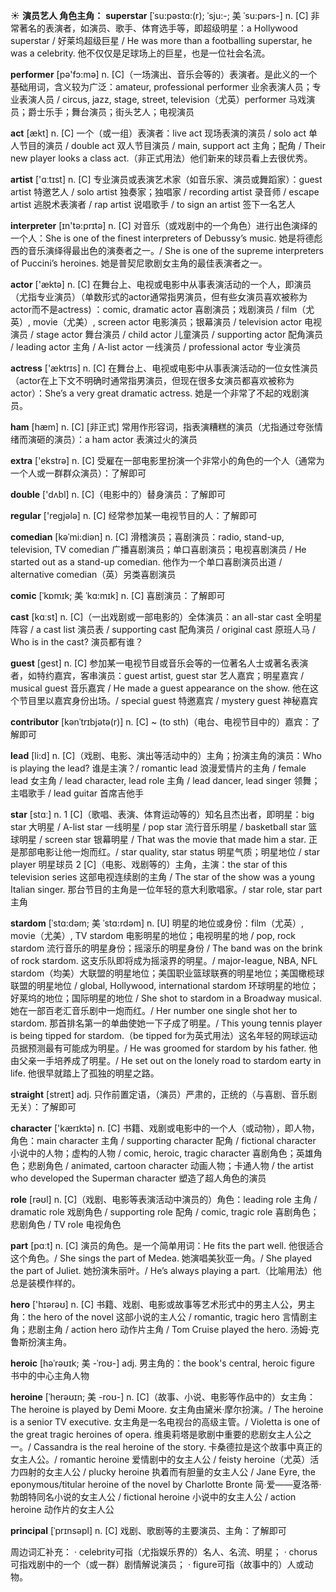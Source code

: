 ☀ <span class="category">**演员艺人 角色主角：**</span>
<span class="vocabulary">**superstar**</span> [ˈsu:pəstɑ:(r); ˈsju:-; 美 ˈsu:pərs-]
<span class="definition">n. [C] 非常著名的表演者，如演员、歌手、体育选手等，即超级明星：</span>a Hollywood superstar / 好莱坞超级巨星 / He was more than a footballing superstar, he was a celebrity. 他不仅仅是足球场上的巨星，也是一位社会名流。

<span class="vocabulary">**performer**</span> [pə'fɔ:mə] 
<span class="definition">n. [C]（一场演出、音乐会等的）表演者。是此义的一个基础用词，含义较为广泛：</span>amateur, professional performer 业余表演人员；专业表演人员 / circus, jazz, stage, street, television（尤英）performer 马戏演员；爵士乐手；舞台演员；街头艺人；电视演员

<span class="vocabulary">**act**</span> [ækt] 
<span class="definition">n. [C] 一个（或一组）表演者：</span>live act 现场表演的演员 / solo act 单人节目的演员 / double act 双人节目演员 / main, support act 主角；配角 / Their new player looks a class act.（非正式用法）他们新来的球员看上去很优秀。

<span class="vocabulary">**artist**</span> ['ɑːtɪst] 
<span class="definition">n. [C] 专业演员或表演艺术家（如音乐家、演员或舞蹈家）：</span>guest artist 特邀艺人 / solo artist 独奏家；独唱家 / recording artist 录音师 / escape artist 逃脱术表演者 / rap artist 说唱歌手 / to sign an artist 签下一名艺人

<span class="vocabulary">**interpreter**</span> [ɪn'tə:prɪtə] 
<span class="definition">n. [C] 对音乐（或戏剧中的一个角色）进行出色演绎的一个人：</span>She is one of the finest interpreters of Debussy’s music. 她是将德彪西的音乐演绎得最出色的演奏者之一。/ She is one of the supreme interpreters of Puccini’s heroines. 她是普契尼歌剧女主角的最佳表演者之一。

<span class="vocabulary">**actor**</span> ['æktə] 
<span class="definition">n. [C] 在舞台上、电视或电影中从事表演活动的一个人，即演员（尤指专业演员）（单数形式的actor通常指男演员，但有些女演员喜欢被称为actor而不是actress) ：</span>comic, dramatic actor 喜剧演员；戏剧演员 / film（尤英）, movie（尤美）, screen actor 电影演员；银幕演员 / television actor 电视演员 / stage actor 舞台演员 / child actor 儿童演员 / supporting actor 配角演员 / leading actor 主角 / A-list actor 一线演员 / professional actor 专业演员

<span class="vocabulary">**actress**</span> ['æktrɪs] 
<span class="definition">n. [C] 在舞台上、电视或电影中从事表演活动的一位女性演员（actor在上下文不明确时通常指男演员，但现在很多女演员都喜欢被称为actor）：</span>She’s a very great dramatic actress. 她是一个非常了不起的戏剧演员。

<span class="vocabulary">**ham**</span> [hæm] 
<span class="definition">n. [C] [非正式] 常用作形容词，指表演糟糕的演员（尤指通过夸张情绪而演砸的演员）：</span>a ham actor 表演过火的演员

<span class="vocabulary">**extra**</span> ['ekstrə] 
<span class="definition">n. [C] 受雇在一部电影里扮演一个非常小的角色的一个人（通常为一个人或一群群众演员）：</span>了解即可

<span class="vocabulary">**double**</span> ['dʌbl] 
<span class="definition">n. [C]（电影中的）替身演员：</span>了解即可 

<span class="vocabulary">**regular**</span> ['reɡjələ] 
<span class="definition">n. [C] 经常参加某一电视节目的人：</span>了解即可
           
<span class="vocabulary">**comedian**</span> [kəˈmi:diən]
<span class="definition">n. [C] 滑稽演员；喜剧演员：</span>radio, stand-up, television, TV comedian 广播喜剧演员；单口喜剧演员；电视喜剧演员 / He started out as a stand-up comedian. 他作为一个单口喜剧演员出道 / alternative comedian（英）另类喜剧演员
           
<span class="vocabulary">**comic**</span> [ˈkɒmɪk; 美 ˈkɑ:mɪk]
<span class="definition">n. [C] 喜剧演员：</span>了解即可

<span class="vocabulary">**cast**</span> [kɑːst] 
<span class="definition">n. [C]（一出戏剧或一部电影的）全体演员：</span>an all-star cast 全明星阵容 / a cast list 演员表 / supporting cast 配角演员 / original cast 原班人马 / Who is in the cast? 演员都有谁？

<span class="vocabulary">**guest**</span> [ɡest] 
<span class="definition">n. [C] 参加某一电视节目或音乐会等的一位著名人士或著名表演者，如特约嘉宾，客串演员：</span>guest artist, guest star 艺人嘉宾；明星嘉宾 / musical guest 音乐嘉宾 / He made a guest appearance on the show. 他在这个节目里以嘉宾身份出场。/ special guest 特邀嘉宾 / mystery guest 神秘嘉宾
           
<span class="vocabulary">**contributor**</span> [kənˈtrɪbjətə(r)]
<span class="definition">n. [C] ~ (to sth)（电台、电视节目中的）嘉宾：</span>了解即可

<span class="vocabulary">**lead**</span> [li:d] 
<span class="definition">n. [C]（戏剧、电影、演出等活动中的）主角；扮演主角的演员：</span>Who is playing the lead? 谁是主演？/ romantic lead 浪漫爱情片的主角 / female lead 女主角 / lead character, lead role 主角 / lead dancer, lead singer 领舞；主唱歌手 / lead guitar 首席吉他手

<span class="vocabulary">**star**</span> [stɑː] 
<span class="definition">n. 1 [C]（歌唱、表演、体育运动等的）知名且杰出者，即明星：</span>big star 大明星 / A-list star 一线明星 / pop star 流行音乐明星 / basketball star 篮球明星 / screen star 银幕明星 / That was the movie that made him a star. 正是那部电影让他一炮而红。/ star quality, star status 明星气质；明星地位 / star player 明星球员 <span class="definition">2 [C]（电影、戏剧等的）主角，主演：</span>the star of this television series 这部电视连续剧的主角 / The star of the show was a young Italian singer. 那台节目的主角是一位年轻的意大利歌唱家。/ star role, star part 主角
           
<span class="vocabulary">**stardom**</span> [ˈstɑ:dəm; 美 ˈstɑ:rdəm]
<span class="definition">n. [U] 明星的地位或身份：</span>film（尤英）, movie（尤美）, TV stardom 电影明星的地位；电视明星的地 / pop, rock stardom 流行音乐的明星身份；摇滚乐的明星身份 / The band was on the brink of rock stardom. 这支乐队即将成为摇滚界的明星。/ major-league, NBA, NFL stardom（均美）大联盟的明星地位；美国职业篮球联赛的明星地位；美国橄榄球联盟的明星地位 / global, Hollywood, international stardom 环球明星的地位；好莱坞的地位；国际明星的地位 / She shot to stardom in a Broadway musical. 她在一部百老汇音乐剧中一炮而红。/ Her number one single shot her to stardom. 那首排名第一的单曲使她一下子成了明星。/ This young tennis player is being tipped for stardom.（be tipped for为英式用法）这名年轻的网球运动员据预测最有可能成为明星。/ He was groomed for stardom by his father. 他由父亲一手培养成了明星。/ He set out on the lonely road to stardom earty in life. 他很早就踏上了孤独的明星之路。

<span class="vocabulary">**straight**</span> [streɪt] 
<span class="definition">adj. 只作前置定语，（演员）严肃的，正统的（与喜剧、音乐剧无关）：</span>了解即可

<span class="vocabulary">**character**</span> ['kærɪktə] 
<span class="definition">n. [C] 书籍、戏剧或电影中的一个人（或动物），即人物，角色：</span>main character 主角 / supporting character 配角 / fictional character 小说中的人物；虚构的人物 / comic, heroic, tragic character 喜剧角色；英雄角色；悲剧角色 / animated, cartoon character 动画人物；卡通人物 / the artist who developed the Superman character 塑造了超人角色的演员 

<span class="vocabulary">**role**</span> [rəʊl] 
<span class="definition">n. [C]（戏剧、电影等表演活动中演员的）角色：</span>leading role 主角 / dramatic role 戏剧角色 / supporting role 配角 / comic, tragic role 喜剧角色；悲剧角色 / TV role 电视角色

<span class="vocabulary">**part**</span> [pɑːt] 
<span class="definition">n. [C] 演员的角色。是一个简单用词：</span>He fits the part well. 他很适合这个角色。/ She sings the part of Medea. 她演唱美狄亚一角。/ She played the part of Juliet. 她扮演朱丽叶。/ He’s always playing a part.（比喻用法）他总是装模作样的。

<span class="vocabulary">**hero**</span> ['hɪərəʊ] 
<span class="definition">n. [C] 书籍、戏剧、电影或故事等艺术形式中的男主人公，男主角：</span>the hero of the novel 这部小说的主人公 / romantic, tragic hero 言情剧主角；悲剧主角 / action hero 动作片主角 / Tom Cruise played the hero. 汤姆·克鲁斯扮演主角。

<span class="vocabulary">**heroic**</span> [həˈrəʊɪk; 美 -ˈroʊ-]
<span class="definition">adj. 男主角的：</span>the book's central, heroic figure 书中的中心主角人物
               
<span class="vocabulary">**heroine**</span> [ˈherəʊɪn; 美 -roʊ-]
<span class="definition">n. [C]（故事、小说、电影等作品中的）女主角：</span>The heroine is played by Demi Moore. 女主角由黛米·摩尔扮演。/ The heroine is a senior TV executive. 女主角是一名电视台的高级主管。/ Violetta is one of the great tragic heroines of opera. 维奥莉塔是歌剧中重要的悲剧女主人公之一。/ Cassandra is the real heroine of the story. 卡桑德拉是这个故事中真正的女主人公。/ romantic heroine 爱情剧中的女主人公 / feisty heroine（尤英）活力四射的女主人公 / plucky heroine 执着而有胆量的女主人公 / Jane Eyre, the eponymous/titular heroine of the novel by Charlotte Bronte 简·爱——夏洛蒂·勃朗特同名小说的女主人公 / fictional heroine 小说中的女主人公 / action heroine 动作片的女主人公

<span class="vocabulary">**principal**</span> [ˈprɪnsəpl]
<span class="definition">n. [C] 戏剧、歌剧等的主要演员、主角：</span>了解即可

周边词汇补充：
· celebrity可指（尤指娱乐界的）名人、名流、明星；
· chorus可指戏剧中的一个（或一群）剧情解说演员；
· figure可指（故事中的）人或动物。
